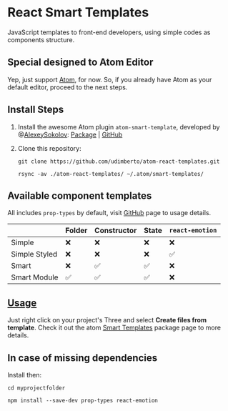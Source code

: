 # React Smart Templates
JavaScript templates to front-end developers, using simple codes as components structure.

## Special designed to Atom Editor
Yep, just support [Atom](https://atom.io/), for now.
So, if you already have Atom as your default editor, proceed to the next steps.

## Install Steps

1. Install the awesome Atom plugin `atom-smart-template`, developed by @[AlexeySokolov](https://github.com/AlexeySokolov):
    [Package](https://atom.io/packages/atom-smart-template) | [GitHub](https://github.com/AlexeySokolov/atom-smart-template)

2. Clone this repository:
    ```
    git clone https://github.com/udimberto/atom-react-templates.git
    ```
    ```
    rsync -av ./atom-react-templates/ ~/.atom/smart-templates/
    ```

## Available component templates
All includes `prop-types` by default, visit [GitHub](https://github.com/facebook/prop-types) page to usage details.

|               | Folder | Constructor | State | `react-emotion` |
|---------------|--------|-------------|-------|-----------------|
| Simple        | ❌ | ❌ | ❌ | ❌ |
| Simple Styled | ❌ | ❌ | ❌ | ✅ |
| Smart         | ❌ | ✅ | ✅ | ❌ |
| Smart Module  | ✅ | ✅ | ✅ | ❌ |

## [Usage](https://atom.io/packages/atom-smart-template)
Just right click on your project's Three and select **Create files from template**.
Check it out the atom [Smart Templates](https://atom.io/packages/atom-smart-template) package page to more details.

## In case of missing dependencies
Install then:
```
cd myprojectfolder
```
```
npm install --save-dev prop-types react-emotion
```
